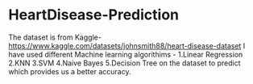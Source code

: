 # HeartDisease-Prediction

The dataset is from Kaggle- https://www.kaggle.com/datasets/johnsmith88/heart-disease-dataset
I have used different Machine learning algorithims -
1.Linear Regression
2.KNN
3.SVM
4.Naive Bayes
5.Decision Tree on the dataset to predict which provides us a better accuracy.
